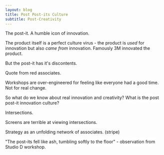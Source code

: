 ```yaml
---
layout: blog
title: Post Post-its Culture
subtitle: Post-Creativity
---
```


The post-it. A humble icon of innovation.

The product itself is a perfect culture virus - the product is *used* for innovation but also *came from* innovation. Famously 3M innovated the product.

But the post-it has it's discontents.

Quote from red associates.

Workshops are over-engineered for feeling like everyone had a good time. Not for real change.

So what do we know about real innovation and creativity? What is the post post-it innovation culture?

Intersections.

Screens are terrible at viewing intersections. 

Strategy as an unfolding network of associates. (stripe)

"The post-its fell like ash, tumbling softly to the floor" - observation from Studio D workshop.